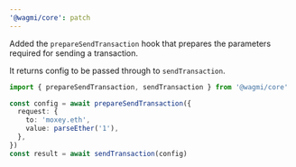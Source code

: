 ```yaml
---
'@wagmi/core': patch
---
```


Added the `prepareSendTransaction` hook that prepares the parameters required for sending a transaction.

It returns config to be passed through to `sendTransaction`.

```ts
import { prepareSendTransaction, sendTransaction } from '@wagmi/core'

const config = await prepareSendTransaction({
  request: {
    to: 'moxey.eth',
    value: parseEther('1'),
  },
})
const result = await sendTransaction(config)
```
